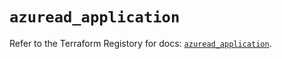# `azuread_application`

Refer to the Terraform Registory for docs: [`azuread_application`](https://www.terraform.io/docs/providers/azuread/r/application).
